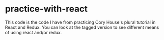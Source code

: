 # practice-with-react

This code is the code I have from practicing Cory House's plural tutorial in React and Redux. You can look at the tagged version to see different means of using react and/or redux. 
